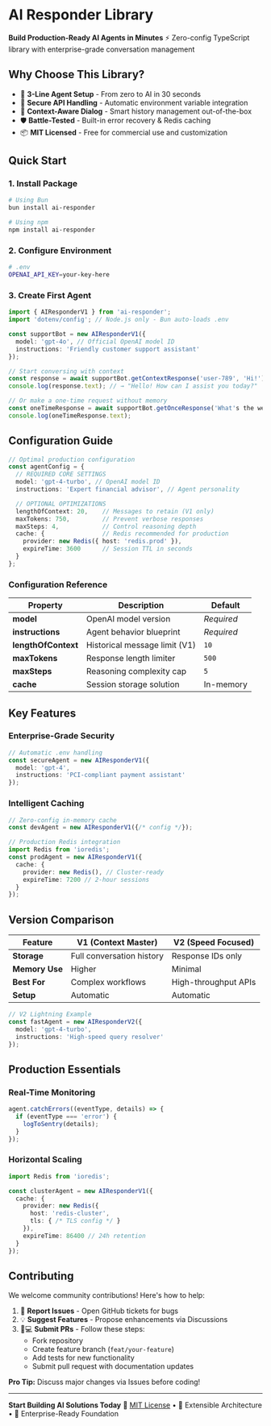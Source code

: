# AI Responder Library

**Build Production-Ready AI Agents in Minutes**
⚡ Zero-config TypeScript library with enterprise-grade conversation management

## Why Choose This Library?

- 🚀 **3-Line Agent Setup** - From zero to AI in 30 seconds
- 🔐 **Secure API Handling** - Automatic environment variable integration
- 🧩 **Context-Aware Dialog** - Smart history management out-of-the-box
- 🛡️ **Battle-Tested** - Built-in error recovery & Redis caching
- 📦 **MIT Licensed** - Free for commercial use and customization

## Quick Start

### 1. Install Package
```bash
# Using Bun
bun install ai-responder

# Using npm
npm install ai-responder
```

### 2. Configure Environment
```bash
# .env
OPENAI_API_KEY=your-key-here
```

### 3. Create First Agent
```typescript
import { AIResponderV1 } from 'ai-responder';
import 'dotenv/config'; // Node.js only - Bun auto-loads .env

const supportBot = new AIResponderV1({
  model: 'gpt-4o', // Official OpenAI model ID
  instructions: 'Friendly customer support assistant'
});

// Start conversing with context
const response = await supportBot.getContextResponse('user-789', 'Hi!');
console.log(response.text); // → "Hello! How can I assist you today?"

// Or make a one-time request without memory
const oneTimeResponse = await supportBot.getOnceResponse('What's the weather today?');
console.log(oneTimeResponse.text);
```

## Configuration Guide

```typescript
// Optimal production configuration
const agentConfig = {
  // REQUIRED CORE SETTINGS
  model: 'gpt-4-turbo', // OpenAI model ID
  instructions: 'Expert financial advisor', // Agent personality

  // OPTIONAL OPTIMIZATIONS
  lengthOfContext: 20,    // Messages to retain (V1 only)
  maxTokens: 750,         // Prevent verbose responses
  maxSteps: 4,            // Control reasoning depth
  cache: {                // Redis recommended for production
    provider: new Redis({ host: 'redis.prod' }),
    expireTime: 3600      // Session TTL in seconds
  }
};
```

### Configuration Reference

| Property | Description | Default |
|----------|-------------|---------|
| **model** | OpenAI model version | *Required* |
| **instructions** | Agent behavior blueprint | *Required* |
| **lengthOfContext** | Historical message limit (V1) | `10` |
| **maxTokens** | Response length limiter | `500` |
| **maxSteps** | Reasoning complexity cap | `5` |
| **cache** | Session storage solution | In-memory |

## Key Features

### Enterprise-Grade Security
```typescript
// Automatic .env handling
const secureAgent = new AIResponderV1({
  model: 'gpt-4',
  instructions: 'PCI-compliant payment assistant'
});
```

### Intelligent Caching
```typescript
// Zero-config in-memory cache
const devAgent = new AIResponderV1({/* config */});

// Production Redis integration
import Redis from 'ioredis';
const prodAgent = new AIResponderV1({
  cache: {
    provider: new Redis(), // Cluster-ready
    expireTime: 7200 // 2-hour sessions
  }
});
```

## Version Comparison

| Feature | V1 (Context Master) | V2 (Speed Focused) |
|---------|----------------------|---------------------|
| **Storage** | Full conversation history | Response IDs only |
| **Memory Use** | Higher | Minimal |
| **Best For** | Complex workflows | High-throughput APIs |
| **Setup** | Automatic | Automatic |

```typescript
// V2 Lightning Example
const fastAgent = new AIResponderV2({
  model: 'gpt-4-turbo',
  instructions: 'High-speed query resolver'
});
```

## Production Essentials

### Real-Time Monitoring
```typescript
agent.catchErrors((eventType, details) => {
  if (eventType === 'error') {
    logToSentry(details);
  }
});
```

### Horizontal Scaling
```typescript
import Redis from 'ioredis';

const clusterAgent = new AIResponderV1({
  cache: {
    provider: new Redis({
      host: 'redis-cluster',
      tls: { /* TLS config */ }
    }),
    expireTime: 86400 // 24h retention
  }
});
```

## Contributing

We welcome community contributions! Here's how to help:

1. 🐛 **Report Issues** - Open GitHub tickets for bugs
2. 💡 **Suggest Features** - Propose enhancements via Discussions
3. 👩💻 **Submit PRs** - Follow these steps:
   - Fork repository
   - Create feature branch (`feat/your-feature`)
   - Add tests for new functionality
   - Submit pull request with documentation updates

**Pro Tip:** Discuss major changes via Issues before coding!

---

**Start Building AI Solutions Today**
📄 [MIT License](LICENSE) • 🔧 Extensible Architecture • 🚀 Enterprise-Ready Foundation
